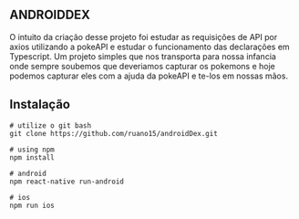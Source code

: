 ## ANDROIDDEX

O intuito da criação desse projeto foi estudar as requisições de API por axios utilizando a pokeAPI e estudar o funcionamento das declarações em Typescript. Um projeto simples que nos transporta para nossa infancia onde sempre soubemos que deveriamos capturar os pokemons e hoje podemos capturar eles com a ajuda da pokeAPI e te-los em nossas mãos.

## Instalação

```Clonar o projeto
# utilize o git bash
git clone https://github.com/ruano15/androidDex.git
```

```instalar as dependencias
# using npm
npm install
```

```rodar aplicativo
# android
npm react-native run-android
```

```rodar aplicativo
# ios
npm run ios
```